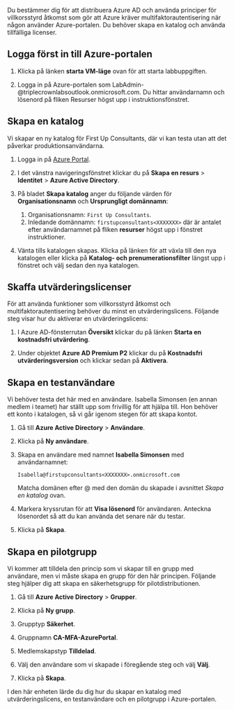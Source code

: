 Du bestämmer dig för att distribuera Azure AD och använda principer för villkorsstyrd åtkomst som gör att Azure kräver multifaktorautentisering när någon använder Azure-portalen. Du behöver skapa en katalog och använda tillfälliga licenser.

## <a name="launch-lab-and-sign-in-to-the-azure-portal"></a>Logga först in till Azure-portalen

1. Klicka på länken **starta VM-läge** ovan för att starta labbuppgiften.

1. Logga in på Azure-portalen som LabAdmin-<XXXXXXX>@triplecrownlabsoutlook.onmicrosoft.com. Du hittar användarnamn och lösenord på fliken Resurser högst upp i instruktionsfönstret.

## <a name="create-a-directory"></a>Skapa en katalog

Vi skapar en ny katalog för First Up Consultants, där vi kan testa utan att det påverkar produktionsanvändarna.

1. Logga in på [Azure Portal](https://portal.azure.com?azure-portal=true).

1. I det vänstra navigeringsfönstret klickar du på **Skapa en resurs** > **Identitet** > **Azure Active Directory**.

1. På bladet **Skapa katalog** anger du följande värden för **Organisationsnamn** och **Ursprungligt domännamn**:

   1. Organisationsnamn: `First Up Consultants`.
   1. Inledande domännamn: `firstupconsultants<XXXXXXX>` där <XXXXXXX> är antalet efter användarnamnet på fliken **resurser** högst upp i fönstret instruktioner.

1. Vänta tills katalogen skapas. Klicka på länken för att växla till den nya katalogen eller klicka på **Katalog- och prenumerationsfilter** längst upp i fönstret och välj sedan den nya katalogen.

## <a name="get-trial-licenses"></a>Skaffa utvärderingslicenser

För att använda funktioner som villkorsstyrd åtkomst och multifaktorautentisering behöver du minst en utvärderingslicens. Följande steg visar hur du aktiverar en utvärderingslicens:

1. I Azure AD-fönsterrutan **Översikt** klickar du på länken **Starta en kostnadsfri utvärdering**.

1. Under objektet **Azure AD Premium P2** klickar du på **Kostnadsfri utvärderingsversion** och klickar sedan på **Aktivera**.

## <a name="create-a-test-user"></a>Skapa en testanvändare

Vi behöver testa det här med en användare. Isabella Simonsen (en annan medlem i teamet) har ställt upp som frivillig för att hjälpa till. Hon behöver ett konto i katalogen, så vi går igenom stegen för att skapa kontot.

1. Gå till **Azure Active Directory** > **Användare**.

1. Klicka på **Ny användare**.

1. Skapa en användare med namnet **Isabella Simonsen** med användarnamnet:

   `Isabella@firstupconsultants<XXXXXXX>.onmicrosoft.com`

   Matcha domänen efter @ med den domän du skapade i avsnittet *Skapa en katalog* ovan.

1. Markera kryssrutan för att **Visa lösenord** för användaren. Anteckna lösenordet så att du kan använda det senare när du testar.

1. Klicka på **Skapa**.

## <a name="create-a-pilot-group"></a>Skapa en pilotgrupp

Vi kommer att tilldela den princip som vi skapar till en grupp med användare, men vi måste skapa en grupp för den här principen. Följande steg hjälper dig att skapa en säkerhetsgrupp för pilotdistributionen.

1. Gå till **Azure Active Directory** > **Grupper**.

1. Klicka på **Ny grupp**.

1. Grupptyp **Säkerhet**.

1. Gruppnamn **CA-MFA-AzurePortal**.

1. Medlemskapstyp **Tilldelad**.

1. Välj den användare som vi skapade i föregående steg och välj **Välj**.

1. Klicka på **Skapa**.

I den här enheten lärde du dig hur du skapar en katalog med utvärderingslicens, en testanvändare och en pilotgrupp i Azure-portalen.